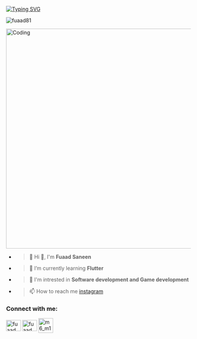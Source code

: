 
[![Typing SVG](https://readme-typing-svg.demolab.com?font=vina+sans&size=30&pause=1000&color=0BF700&random=false&width=435&lines=Fuaad+Saneen;SOFTWARE+DEVELOPER)](https://git.io/typing-svg)
<p align="left"> <img src="https://komarev.com/ghpvc/?username=fuaad81&label=Profile%20views&color=0e75b6&style=flat" alt="fuaad81" /> </p>
<img align="center" alt="Coding" width="600" src="https://www.google.com/url?sa=i&url=https%3A%2F%2Fgithub.com%2FAnmol-Baranwal%2FCool-GIFs-For-GitHub&psig=AOvVaw32WnQonKp2uZp9BRKLygQM&ust=1706622565548000&source=images&cd=vfe&opi=89978449&ved=0CBIQjRxqFwoTCLCjitregoQDFQAAAAAdAAAAABAD">


- >🎈 Hi 👋, I'm **Fuaad Saneen**
- >🌱 I’m currently learning **Flutter**
- >🌟 I'm intrested in **Software development and Game development**
- >📫 How to reach me [instagram](https://www.instagram.com/fuaad_x3)

<h3 align="left">Connect with me:</h3>
<p align="left">
<a href="https://linkedin.com/in/fuaad saneen" target="blank"><img align="center" src="https://raw.githubusercontent.com/rahuldkjain/github-profile-readme-generator/master/src/images/icons/Social/linked-in-alt.svg" alt="fuaad saneen" height="30" width="40" /></a>
<a href="https://instagram.com/fuaad_x3" target="blank"><img align="center" src="https://raw.githubusercontent.com/rahuldkjain/github-profile-readme-generator/master/src/images/icons/Social/instagram.svg" alt="fuaad_x3" height="30" width="40" /></a>
<a href="https://t.me/m6_m1k3y" target="blank"><img align="center" src="https://cdn-icons-png.flaticon.com/512/2673/2673702.png" alt="m6_m1k3y" height="40" width="40" /></a>
</p>


  

